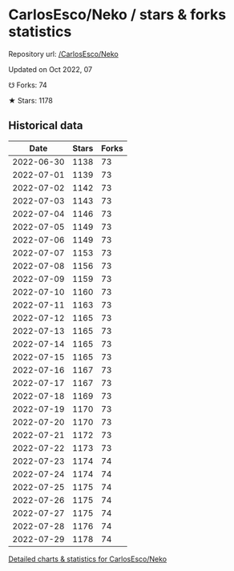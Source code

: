 # CarlosEsco/Neko / stars & forks statistics

Repository url: [/CarlosEsco/Neko](https://github.com/CarlosEsco/Neko)

Updated on Oct 2022, 07

☋ Forks: 74

★ Stars: 1178

## Historical data
| Date | Stars | Forks |
|------|-------|-------|
| 2022-06-30 | 1138 | 73 | 
| 2022-07-01 | 1139 | 73 | 
| 2022-07-02 | 1142 | 73 | 
| 2022-07-03 | 1143 | 73 | 
| 2022-07-04 | 1146 | 73 | 
| 2022-07-05 | 1149 | 73 | 
| 2022-07-06 | 1149 | 73 | 
| 2022-07-07 | 1153 | 73 | 
| 2022-07-08 | 1156 | 73 | 
| 2022-07-09 | 1159 | 73 | 
| 2022-07-10 | 1160 | 73 | 
| 2022-07-11 | 1163 | 73 | 
| 2022-07-12 | 1165 | 73 | 
| 2022-07-13 | 1165 | 73 | 
| 2022-07-14 | 1165 | 73 | 
| 2022-07-15 | 1165 | 73 | 
| 2022-07-16 | 1167 | 73 | 
| 2022-07-17 | 1167 | 73 | 
| 2022-07-18 | 1169 | 73 | 
| 2022-07-19 | 1170 | 73 | 
| 2022-07-20 | 1170 | 73 | 
| 2022-07-21 | 1172 | 73 | 
| 2022-07-22 | 1173 | 73 | 
| 2022-07-23 | 1174 | 74 | 
| 2022-07-24 | 1174 | 74 | 
| 2022-07-25 | 1175 | 74 | 
| 2022-07-26 | 1175 | 74 | 
| 2022-07-27 | 1175 | 74 | 
| 2022-07-28 | 1176 | 74 | 
| 2022-07-29 | 1178 | 74 | 


[Detailed charts & statistics for CarlosEsco/Neko](https://reviewgithub.com/rep/CarlosEsco/Neko)
